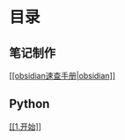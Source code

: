 # 目录

## 笔记制作
<a href="./obsidian速查手册.html">[[obsidian速查手册|obsidian]]</a>

## Python
<a href="./Python/1.开始.html">[[1.开始]]</a>